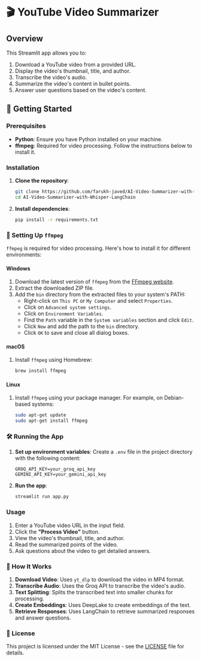 # 🎬 YouTube Video Summarizer

## Overview

This Streamlit app allows you to:
1. Download a YouTube video from a provided URL.
2. Display the video's thumbnail, title, and author.
3. Transcribe the video's audio.
4. Summarize the video's content in bullet points.
5. Answer user questions based on the video's content.

## 🚀 Getting Started

### Prerequisites

- **Python**: Ensure you have Python installed on your machine.
- **ffmpeg**: Required for video processing. Follow the instructions below to install it.

### Installation

1. **Clone the repository**:
    ```bash
    git clone https://github.com/farukh-javed/AI-Video-Summarizer-with-Whisper-LangChain.git
    cd AI-Video-Summarizer-with-Whisper-LangChain
    ```

2. **Install dependencies**:
    ```bash
    pip install -r requirements.txt
    ```

### 🔧 Setting Up `ffmpeg`

`ffmpeg` is required for video processing. Here's how to install it for different environments:

#### **Windows**

1. Download the latest version of `ffmpeg` from the [FFmpeg website](https://ffmpeg.org/download.html).
2. Extract the downloaded ZIP file.
3. Add the `bin` directory from the extracted files to your system's PATH:
   - Right-click on `This PC` or `My Computer` and select `Properties`.
   - Click on `Advanced system settings`.
   - Click on `Environment Variables`.
   - Find the `Path` variable in the `System variables` section and click `Edit`.
   - Click `New` and add the path to the `bin` directory.
   - Click `OK` to save and close all dialog boxes.

#### **macOS**

1. Install `ffmpeg` using Homebrew:
    ```bash
    brew install ffmpeg
    ```

#### **Linux**

1. Install `ffmpeg` using your package manager. For example, on Debian-based systems:
    ```bash
    sudo apt-get update
    sudo apt-get install ffmpeg
    ```

### 🛠️ Running the App

1. **Set up environment variables**:
   Create a `.env` file in the project directory with the following content:
   ```
   GROQ_API_KEY=your_groq_api_key
   GEMINI_API_KEY=your_gemini_api_key
   ```

2. **Run the app**:
    ```bash
    streamlit run app.py
    ```

### Usage

1. Enter a YouTube video URL in the input field.
2. Click the **"Process Video"** button.
3. View the video's thumbnail, title, and author.
4. Read the summarized points of the video.
5. Ask questions about the video to get detailed answers.

### 🤖 How It Works

1. **Download Video**: Uses `yt_dlp` to download the video in MP4 format.
2. **Transcribe Audio**: Uses the Groq API to transcribe the video's audio.
3. **Text Splitting**: Splits the transcribed text into smaller chunks for processing.
4. **Create Embeddings**: Uses DeepLake to create embeddings of the text.
5. **Retrieve Responses**: Uses LangChain to retrieve summarized responses and answer questions.

### 📄 License

This project is licensed under the MIT License - see the [LICENSE](LICENSE) file for details.